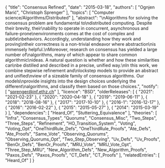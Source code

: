 {
    "title": "Consensus Refined",
    "date": "2015-03-18",
    "authors": [
        "Ognjen Marić",
        "Christoph Sprenger"
    ],
    "topics": [
        "Computer science/Algorithms/Distributed"
    ],
    "abstract": "\nAlgorithms for solving the consensus problem are fundamental to\ndistributed computing. Despite their brevity, their\nability to operate in concurrent, asynchronous and failure-prone\nenvironments comes at the cost of complex and subtle\nbehaviors. Accordingly, understanding how they work and proving\ntheir correctness is a non-trivial endeavor where abstraction\nis immensely helpful.\nMoreover, research on consensus has yielded a large number of\nalgorithms, many of which appear to share common algorithmic\nideas. A natural question is whether and how these similarities can\nbe distilled and described in a precise, unified way.\nIn this work, we combine stepwise refinement and\nlockstep models to provide an abstract and unified\nview of a sizeable family of consensus algorithms. Our models\nprovide insights into the design choices underlying the different\nalgorithms, and classify them based on those choices.",
    "notify": [
        "sprenger@inf.ethz.ch"
    ],
    "licence": "BSD",
    "olderReleases": [
        {
            "2021": "2021-02-23"
        },
        {
            "2020": "2020-04-18"
        },
        {
            "2019": "2019-06-11"
        },
        {
            "2018": "2018-08-16"
        },
        {
            "2017": "2017-10-10"
        },
        {
            "2016-1": "2016-12-17"
        },
        {
            "2016": "2016-02-22"
        },
        {
            "2015": "2015-05-27"
        },
        {
            "2014": "2015-03-19"
        }
    ],
    "dependencies": [
        "Heard_Of",
        "Stuttering_Equivalence"
    ],
    "theories": [
        "Infra",
        "Consensus_Types",
        "Quorums",
        "Consensus_Misc",
        "Two_Steps",
        "Three_Steps",
        "Refinement",
        "HO_Transition_System",
        "Voting",
        "Voting_Opt",
        "OneThirdRule_Defs",
        "OneThirdRule_Proofs",
        "Ate_Defs",
        "Ate_Proofs",
        "Same_Vote",
        "Observing_Quorums",
        "Observing_Quorums_Opt",
        "Two_Step_Observing",
        "Uv_Defs",
        "Uv_Proofs",
        "BenOr_Defs",
        "BenOr_Proofs",
        "MRU_Vote",
        "MRU_Vote_Opt",
        "Three_Step_MRU",
        "New_Algorithm_Defs",
        "New_Algorithm_Proofs",
        "Paxos_Defs",
        "Paxos_Proofs",
        "CT_Defs",
        "CT_Proofs"
    ],
    "relatedEntries": [
        "Heard_Of"
    ]
}